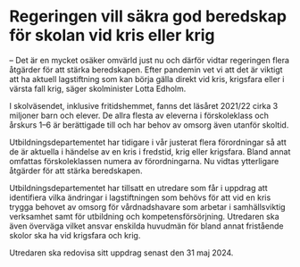 # Regeringen vill säkra god beredskap för skolan vid kris eller krig

– Det är en mycket osäker omvärld just nu och därför vidtar regeringen flera åtgärder för att stärka beredskapen. Efter pandemin vet vi att det är viktigt att ha aktuell lag­stiftning som kan börja gälla direkt vid kris, krigsfara eller i värsta fall krig, säger skolminister Lotta Edholm.

I skolväsendet, inklusive fritidshemmet, fanns det läsåret 2021/22 cirka 3 miljoner barn och elever. De allra flesta av eleverna i förskoleklass och årskurs 1–6 är berättigade till och har behov av omsorg även utanför skoltid.

Utbildningsdepartementet har tidigare i vår justerat flera för­ordningar så att de är aktuella i händelse av en kris i fredstid, krig eller krigsfara. Bland annat omfattas förskoleklassen numera av förordningarna. Nu vidtas ytterligare åtgärder för att stärka beredskapen.

Utbildningsdepartementet har tillsatt en utredare som får i uppdrag att identifiera vilka ändringar i lagstiftningen som behövs för att vid en kris trygga behovet av omsorg för vårdnads­havare som arbetar i samhällsviktig verksamhet samt för utbildning och kompetensförsörjning. Utredaren ska även överväga vilket ansvar enskilda huvudmän för bland annat fristående skolor ska ha vid krigsfara och krig.

Utredaren ska redovisa sitt uppdrag senast den 31 maj 2024\.

